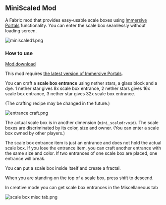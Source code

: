 ## MiniScaled Mod

A Fabric mod that provides easy-usable scale boxes using [Immersive Portals](https://github.com/qouteall/ImmersivePortalsMod) functionality. You can enter the scale box seamlessly without loading screen.

![miniscaled1.png](https://i.loli.net/2021/09/30/J9bBF82tRu5yIkW.png)

### How to use

[Mod download](https://github.com/qouteall/MiniScaledMod/releases)

This mod requires [the latest version of Immersive Portals](https://github.com/qouteall/ImmersivePortalsMod/releases).

You can craft a **scale box entrance** using nether stars, a glass block and a dye. 1 nether star gives 8x scale box entrance, 2 nether stars gives 16x scale box entrance, 3 nether star gives 32x scale box entrance.

(The crafting recipe may be changed in the future.)

![entrance craft.png](https://i.loli.net/2021/09/30/Hu4XyGe1DKEqZFV.png)

The actual scale box is in another dimension (`mini_scaled:void`). The scale boxes are discriminated by its color, size and owner. (You can enter a scale box owned by other players.)

The scale box entrance item is just an entrance and does not hold the actual scale box. If you lose the entrance item, you can craft another entrance with the same size and color. If two entrances of one scale box are placed, one entrance will break.

You can put a scale box inside itself and create a fractal.

When you are standing on the top of a scale box, press shift to descend.

In creative mode you can get scale box entrances in the Miscellaneous tab

![scale box misc tab.png](https://i.loli.net/2021/09/30/bSmanXtOcPHl1rQ.png)
